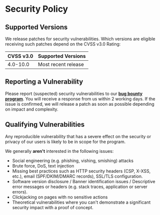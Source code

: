 # Security Policy

## Supported Versions

We release patches for security vulnerabilities. Which versions are eligible receiving such patches depend on the CVSS
v3.0 Rating:

| CVSS v3.0 | Supported Versions                        |
| --------- | ----------------------------------------- |
| 4.0-10.0  | Most recent release                       |

## Reporting a Vulnerability

Please report (suspected) security vulnerabilities to our **[bug bounty program](https://bugcrowd.com/aiven-mbb-og)**. You
will receive a response from us within 2 working days. If the issue is confirmed, we will release a patch as soon as
possible depending on impact and complexity.

## Qualifying Vulnerabilities

Any reproducible vulnerability that has a severe effect on the security or privacy of our users is likely to be in scope
for the program.

We generally **aren't** interested in the following issues:

* Social engineering (e.g. phishing, vishing, smishing) attacks
* Brute force, DoS, text injection
* Missing best practices such as HTTP security headers (CSP, X-XSS, etc.), email (SPF/DKIM/DMARC records), SSL/TLS
  configuration.
* Software version disclosure / Banner identification issues / Descriptive error messages or headers (e.g. stack traces,
  application or server errors).
* Clickjacking on pages with no sensitive actions
* Theoretical vulnerabilities where you can't demonstrate a significant security impact with a proof of concept.
